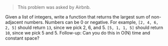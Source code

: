 > This problem was asked by Airbnb.

Given a list of integers, write a function that returns the largest sum of non-adjacent numbers. Numbers can be 0 or negative.
For example, `[2, 4, 6, 2, 5]` should return `13`, since we pick 2, 6, and 5. `[5, 1, 1, 5]` should return `10`, since we pick 5 and 5.
Follow-up: Can you do this in O(N) time and constant space?